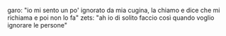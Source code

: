 garo: "io mi sento un po' ignorato da mia cugina, la chiamo e dice che mi richiama e poi non lo fa"
zets: "ah io di solito faccio così quando voglio ignorare le persone"